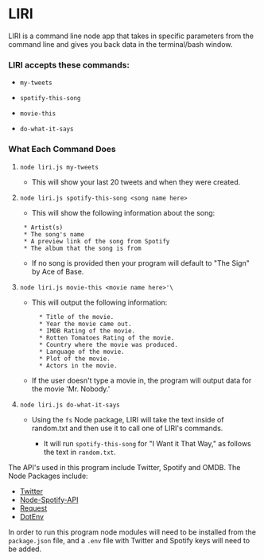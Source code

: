 # LIRI
 LIRI is a command line node app that takes in specific parameters from the command line and gives you back data in the terminal/bash window.

 ### LIRI accepts these commands:
* `my-tweets`

* `spotify-this-song`

* `movie-this`

* `do-what-it-says`


### What Each Command Does

1. `node liri.js my-tweets`

   * This will show your last 20 tweets and when they were created.

2. `node liri.js spotify-this-song <song name here>`

   * This will show the following information about the song:

    ``` 
     * Artist(s)
     * The song's name
     * A preview link of the song from Spotify
     * The album that the song is from
     ```

   * If no song is provided then your program will default to "The Sign" by Ace of Base.
   

3. `node liri.js movie-this <movie name here>'\`

   * This will output the following information:

     ```
       * Title of the movie.
       * Year the movie came out.
       * IMDB Rating of the movie.
       * Rotten Tomatoes Rating of the movie.
       * Country where the movie was produced.
       * Language of the movie.
       * Plot of the movie.
       * Actors in the movie.
     ```
   * If the user doesn't type a movie in, the program will output data for the movie 'Mr. Nobody.'
     

4. `node liri.js do-what-it-says`
   
   * Using the `fs` Node package, LIRI will take the text inside of random.txt and then use it to call one of LIRI's commands.
     
     * It will run `spotify-this-song` for "I Want it That Way," as follows the text in `random.txt`.



     
The API's used in this program include Twitter, Spotify and OMDB.
The Node Packages include:
* [Twitter](https://www.npmjs.com/package/twitter)
* [Node-Spotify-API](https://www.npmjs.com/package/node-spotify-api)
* [Request](https://www.npmjs.com/package/request)
* [DotEnv](https://www.npmjs.com/package/dotenv)



In order to run this program node modules will need to be installed from the `package.json` file, and a `.env` file with Twitter and Spotify keys will need to be added.